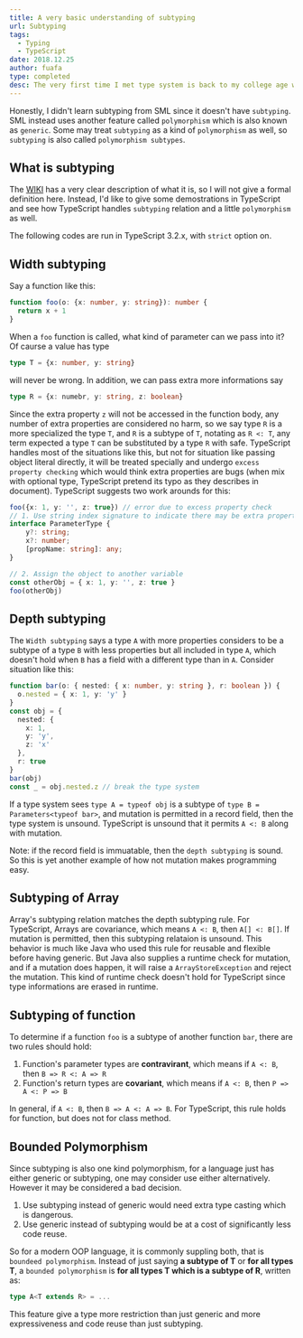 ```yaml
---
title: A very basic understanding of subtyping
url: Subtyping
tags:
  - Typing
  - TypeScript
date: 2018.12.25
author: fuafa
type: completed
desc: The very first time I met type system is back to my college age when I studied my first programming language Java, but at that time I didn't really know what it actualy means. It is the SML programming language that made me recognize a type system is not just about trivially anotating a value, but also can be expressive and elegant with many interesting features, and the subtyping is one of them.
---
```


Honestly, I didn't learn subtyping from SML since it doesn't have `subtyping`. SML instead uses another feature called `polymorphism` which is also known as `generic`. Some may treat `subtyping` as a kind of `polymorphism` as well, so `subtyping` is also called `polymorphism subtypes`.

## What is subtyping
The [WIKI](https://www.wikiwand.com/en/Subtyping) has a very clear description of what it is, so I will not give a formal definition here. Instead, I'd like to give some demostrations in TypeScript and see how TypeScript handles `subtyping` relation and a little `polymorphism` as well.

The following codes are run in TypeScript 3.2.x, with `strict` option on.

## Width subtyping
Say a function like this:
```ts
function foo(o: {x: number, y: string}): number {
  return x + 1
}
```
When a `foo` function is called, what kind of parameter can we pass into it? Of caurse a value has type
```ts
type T = {x: number, y: string}
```
will never be wrong. In addition, we can pass extra more informations say
```ts
type R = {x: numebr, y: string, z: boolean}
```
Since the extra property `z` will not be accessed in the function body, any number of extra properties are considered no harm, so we say type `R` is a more specialized the type `T`, and `R` is a subtype of `T`, notating as `R <: T`, any term expected a type `T` can be substituted by a type `R` with safe. TypeScript handles most of the situations like this, but not for situation like passing object literal directly, it will be treated specially and undergo `excess property checking` which would think extra properties are bugs (when mix with optional type, TypeScript pretend its typo as they describes in document). TypeScript suggests two work arounds for this:
```ts
foo({x: 1, y: '', z: true}) // error due to excess property check
// 1. Use string index signature to indicate there may be extra properties
interface ParameterType {
    y?: string;
    x?: number;
    [propName: string]: any;
}

// 2. Assign the object to another variable
const otherObj = { x: 1, y: '', z: true }
foo(otherObj)
```

## Depth subtyping
The `Width subtyping` says a type `A` with more properties considers to be a subtype of a type `B` with less properties but all included in type `A`, which doesn't hold when `B` has a field with a different type than in `A`. Consider situation like this:
```ts
function bar(o: { nested: { x: number, y: string }, r: boolean }) {
  o.nested = { x: 1, y: 'y' }
}
const obj = {
  nested: {
    x: 1,
    y: 'y',
    z: 'x'
  },
  r: true
}
bar(obj)
const _ = obj.nested.z // break the type system
```
If a type system sees `type A = typeof obj` is a subtype of `type B = Parameters<typeof bar>`, and mutation is permitted in a record field, then the type system is unsound. TypeScript is unsound that it permits `A <: B` along with mutation.

Note: if the record field is immuatable, then the `depth subtyping` is sound. So this is yet another example of how not mutation makes programming easy.

## Subtyping of Array
Array's subtyping relation matches the depth subtyping rule. For TypeScript, Arrays are covariance, which means `A <: B`, then `A[] <: B[]`. If mutation is permitted, then this subtyping relataion is unsound. This behavior is much like Java who used this rule for reusable and flexible before having generic. But Java also supplies a runtime check for mutation, and if a mutation does happen, it will raise a `ArrayStoreException` and reject the mutation. This kind of runtime check doesn't hold for TypeScript since type informations are erased in runtime.

## Subtyping of function
To determine if a function `foo` is a subtype of another function `bar`, there are two rules should hold:

1. Function's parameter types are **contravirant**, which means if `A <: B`, then `B => R <: A => R`
2. Function's return types are **covariant**, which means if `A <: B`, then `P => A <: P => B`

In general, if `A <: B`, then `B => A <: A => B`. For TypeScript, this rule holds for function, but does not for class method.

## Bounded Polymorphism
Since subtyping is also one kind polymorphism, for a language just has either generic or subtyping, one may consider use either alternatively. However it may be considered a bad decision.

1. Use subtyping instead of generic would need extra type casting which is dangerous.
2. Use generic instead of subtyping would be at a cost of significantly less code reuse.

So for a modern OOP language, it is commonly suppling both, that is `boundeed polymorphism`. Instead of just saying **a subtype of T** or **for all types T**, a `bounded polymorphism` is **for all types T which is a subtype of R**, written as:

```ts
type A<T extends R> = ...
```

This feature give a type more restriction than just generic and more expressiveness and code reuse than just subtyping.

